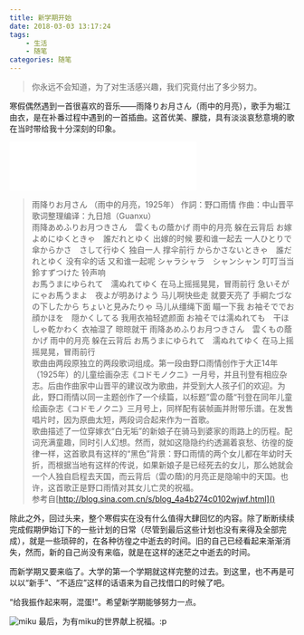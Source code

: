 ```yaml
---
title: 新学期开始
date: 2018-03-03 13:17:24
tags: 
    - 生活
    - 随笔
categories: 随笔
---
```

>你永远不会知道，为了对生活感兴趣，我们究竟付出了多少努力。

寒假偶然遇到一首很喜欢的音乐——雨降りお月さん（雨中的月亮），歌手为堀江由衣，是在补番过程中遇到的一首插曲。这首优美、朦胧，具有淡淡哀愁意境的歌在当时带给我十分深刻的印象。

<iframe frameborder="no" border="0" marginwidth="0" marginheight="0" width=330 height=86 src="//music.163.com/outchain/player?type=2&id=29091584&auto=0&height=66"></iframe>

> 雨降りお月さん （雨中的月亮，1925年）
> 作詞：野口雨情 作曲：中山晋平
> 歌词整理编译：九日旭（Guanxu）<br />
> 雨降あめふりお月つきさん　雲くもの蔭かげ          雨中的月亮 躲在云背后
> お嫁よめにゆくときゃ　誰だれとゆく      出嫁的时候 要和谁一起去
> 一人ひとりで傘からかさ　さして行ゆく          独自一人 撑伞前行
> からかさないときゃ　誰だれとゆく    没有伞的话 又和谁一起呢
> シャラシャラ　シャンシャン      叮叮当当
> 鈴すずつけた          铃声响   <br />
> お馬うまにゆられて　濡ぬれてゆく      在马上摇摇晃晃，冒雨前行
> 急いそがにゃお馬うまよ　夜よが明あけよう    马儿啊快些走 就要天亮了
> 手綱たづなの下したから ちょいと見みたりゃ   马儿从缰绳下面 瞄一下我
> お袖そででお顔かほを　隠かくしてる          我用衣袖轻遮颜面
> お袖そでは濡ぬれても　干ほしゃ乾かわく      衣袖湿了 晾晾就干
> 雨降あめふりお月つきさん　雲くもの蔭かげ          雨中的月亮 躲在云背后
> お馬うまにゆられて　濡ぬれてゆく      在马上摇摇晃晃，冒雨前行<br />
> 歌曲由两段原独立的两段歌词组成。第一段由野口雨情创作于大正14年（1925年）的儿童绘画杂志《コドモノクニ》一月号，并且刊登有相应杂志。后由作曲家中山晋平的建议改为歌曲，并受到大人孩子们的欢迎。为此，野口雨情以同一主题创作了一个续篇，以标题”雲の蔭“刊登在同年儿童绘画杂志《コドモノクニ》三月号上，同样配有装帧画并附带乐谱。在发售唱片时，因为原曲太短，两段词合起来作为一首歌。<br />
> 歌曲描述了一位穿嫁衣“白无垢”的新娘子在骑马到婆家的雨路上的历程。配词充满童趣，同时引人幻想。然而，就如这隐隐约约透漏着哀愁、彷徨的旋律一样，这首歌具有这样的“黑色”背景：野口雨情的两个女儿都在年幼时夭折，而根据当地有这样的传说，如果新娘子是已经死去的女儿，那么她就会一个人独自启程去天国，而云背后（雲の蔭)的月亮正是隐喻中的天国。也许，这首歌正是野口雨情对其女儿亡灵的祝福。
> <br />参考自[http://blog.sina.com.cn/s/blog_4a4b274c0102wjwf.html]()


除此之外，回过头来，整个寒假实在没有什么值得大肆回忆的内容。除了断断续续完成假期伊始订下的一些计划的日常（尽管到最后这些计划也没有来得及全部完成），就是一些琐碎的，在各种彷徨之中逝去的时间。旧的自己已经看起来渐渐消失，然而，新的自己尚没有来临，就是在这样的迷茫之中逝去的时间。

而新学期又要来临了。大学的第一个学期就这样完整的过去。到这里，也不再是可以以“新手”、“不适应”这样的话语来为自己找借口的时候了吧。

“给我振作起来啊，混蛋!”。希望新学期能够努力一点。

![miku](http://arian-blogs.oss-cn-beijing.aliyuncs.com/18-3-3/20421160.jpg)
最后，为有miku的世界献上祝福。:p